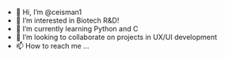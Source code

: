 - 👋 Hi, I’m @ceisman1
- 👀 I’m interested in Biotech R&D!
- 🌱 I’m currently learning Python and C
- 💞️ I’m looking to collaborate on projects in UX/UI development
- 📫 How to reach me ...

<!---
ceisman1/ceisman1 is a ✨ special ✨ repository because its `README.md` (this file) appears on your GitHub profile.
You can click the Preview link to take a look at your changes.
--->
